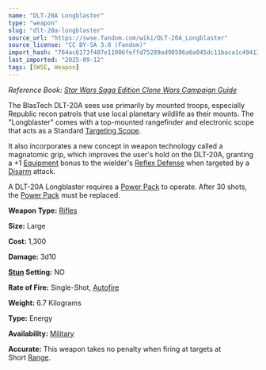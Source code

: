 ```yaml
---
name: "DLT-20A Longblaster"
type: "weapon"
slug: "dlt-20a-longblaster"
source_url: "https://swse.fandom.com/wiki/DLT-20A_Longblaster"
source_license: "CC BY-SA 3.0 (Fandom)"
import_hash: "764ac6173f487e11906feffd75289ad90586a6a045dc11baca1c4941392be0bf"
last_imported: "2025-09-12"
tags: [SWSE, Weapon]
---
```

*Reference Book:* *[Star Wars Saga Edition Clone Wars Campaign Guide](https://swse.fandom.com/wiki/Star_Wars_Saga_Edition_Clone_Wars_Campaign_Guide)*

The BlasTech DLT-20A sees use primarily by mounted troops, especially Republic recon patrols that use local planetary wildlife as their mounts. The "Longblaster" comes with a top-mounted rangefinder and electronic scope that acts as a Standard [Targeting Scope](https://swse.fandom.com/wiki/Targeting_Scope). 

It also incorporates a new concept in weapon technology called a magnatomic grip, which improves the user's hold on the DLT-20A, granting a +1 [Equipment](https://swse.fandom.com/wiki/Equipment) bonus to the wielder's [Reflex Defense](https://swse.fandom.com/wiki/Reflex_Defense) when targeted by a [Disarm](https://swse.fandom.com/wiki/Disarm) attack. 

A DLT-20A Longblaster requires a [Power Pack](https://swse.fandom.com/wiki/Power_Pack) to operate. After 30 shots, the [Power Pack](https://swse.fandom.com/wiki/Power_Pack) must be replaced.

**Weapon Type:** [Rifles](https://swse.fandom.com/wiki/Rifles)

**Size:** Large

**Cost:** 1,300

**Damage:** 3d10

**[Stun](https://swse.fandom.com/wiki/Stun) Setting:** NO

**Rate of Fire:** Single-Shot, [Autofire](https://swse.fandom.com/wiki/Autofire)

**Weight:** 6.7 Kilograms

**Type:** Energy

**Availability:** [Military](https://swse.fandom.com/wiki/Military)

**Accurate:** This weapon takes no penalty when firing at targets at Short [Range](https://swse.fandom.com/wiki/Range).